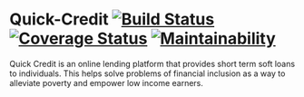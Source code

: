 # Quick-Credit [![Build Status](https://travis-ci.org/olamilekan000/Quick-Credit.svg?branch=develop)](https://travis-ci.org/olamilekan000/Quick-Credit) [![Coverage Status](https://coveralls.io/repos/github/olamilekan000/Quick-Credit/badge.svg)](https://coveralls.io/github/olamilekan000/Quick-Credit) [![Maintainability](https://api.codeclimate.com/v1/badges/61c8619d11889fcac011/maintainability)](https://codeclimate.com/github/olamilekan000/Quick-Credit/maintainability)

Quick Credit is an online lending platform that provides short term soft loans to individuals. This helps solve problems of financial inclusion as a way to alleviate poverty and empower low income earners.
